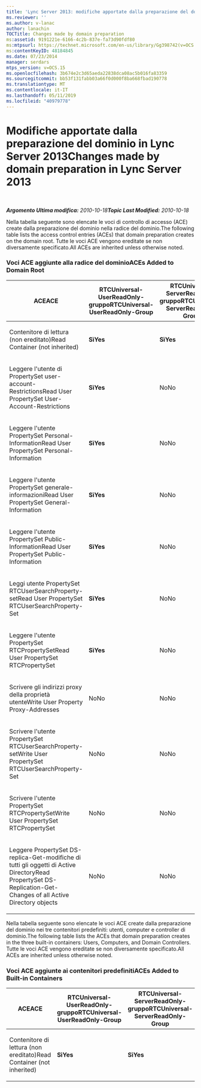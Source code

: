 ```yaml
---
title: 'Lync Server 2013: modifiche apportate dalla preparazione del dominio'
ms.reviewer: ''
ms.author: v-lanac
author: lanachin
TOCTitle: Changes made by domain preparation
ms:assetid: 9191221e-6166-4c2b-837e-fa73d90fdf80
ms:mtpsurl: https://technet.microsoft.com/en-us/library/Gg398742(v=OCS.15)
ms:contentKeyID: 48184845
ms.date: 07/23/2014
manager: serdars
mtps_version: v=OCS.15
ms.openlocfilehash: 3b674e2c3d65aeda22838dca08ac5b016fa83359
ms.sourcegitcommit: bb53f131fabb03a66f0d000f8ba668fbad190778
ms.translationtype: MT
ms.contentlocale: it-IT
ms.lasthandoff: 05/11/2019
ms.locfileid: "40979778"
---
```

<div data-xmlns="http://www.w3.org/1999/xhtml">

<div class="topic" data-xmlns="http://www.w3.org/1999/xhtml" data-msxsl="urn:schemas-microsoft-com:xslt" data-cs="http://msdn.microsoft.com/en-us/">

<div data-asp="http://msdn2.microsoft.com/asp">

# <a name="changes-made-by-domain-preparation-in-lync-server-2013"></a><span data-ttu-id="c4092-102">Modifiche apportate dalla preparazione del dominio in Lync Server 2013</span><span class="sxs-lookup"><span data-stu-id="c4092-102">Changes made by domain preparation in Lync Server 2013</span></span>

</div>

<div id="mainSection">

<div id="mainBody">

<span> </span>

<span data-ttu-id="c4092-103">_**Argomento Ultima modifica:** 2010-10-18_</span><span class="sxs-lookup"><span data-stu-id="c4092-103">_**Topic Last Modified:** 2010-10-18_</span></span>

<span data-ttu-id="c4092-104">Nella tabella seguente sono elencate le voci di controllo di accesso (ACE) create dalla preparazione del dominio nella radice del dominio.</span><span class="sxs-lookup"><span data-stu-id="c4092-104">The following table lists the access control entries (ACEs) that domain preparation creates on the domain root.</span></span> <span data-ttu-id="c4092-105">Tutte le voci ACE vengono ereditate se non diversamente specificato.</span><span class="sxs-lookup"><span data-stu-id="c4092-105">All ACEs are inherited unless otherwise noted.</span></span>

<div id="sectionSection0" class="section">

### <a name="aces-added-to-domain-root"></a><span data-ttu-id="c4092-106">Voci ACE aggiunte alla radice del dominio</span><span class="sxs-lookup"><span data-stu-id="c4092-106">ACEs Added to Domain Root</span></span>

<table style="width:100%;">
<colgroup>
<col style="width: 16%" />
<col style="width: 16%" />
<col style="width: 16%" />
<col style="width: 16%" />
<col style="width: 16%" />
<col style="width: 16%" />
</colgroup>
<thead>
<tr class="header">
<th><span data-ttu-id="c4092-107">ACE</span><span class="sxs-lookup"><span data-stu-id="c4092-107">ACE</span></span></th>
<th><span data-ttu-id="c4092-108">RTCUniversal-UserReadOnly-gruppo</span><span class="sxs-lookup"><span data-stu-id="c4092-108">RTCUniversal-UserReadOnly-Group</span></span></th>
<th><span data-ttu-id="c4092-109">RTCUniversal-ServerReadOnly-gruppo</span><span class="sxs-lookup"><span data-stu-id="c4092-109">RTCUniversal-ServerReadOnly-Group</span></span></th>
<th><span data-ttu-id="c4092-110">RTCUniversal-UserAdmins</span><span class="sxs-lookup"><span data-stu-id="c4092-110">RTCUniversal-UserAdmins</span></span></th>
<th><span data-ttu-id="c4092-111">RTCHSUniversal-servizi</span><span class="sxs-lookup"><span data-stu-id="c4092-111">RTCHSUniversal-Services</span></span></th>
<th><span data-ttu-id="c4092-112">Utenti autenticati</span><span class="sxs-lookup"><span data-stu-id="c4092-112">Authenticated-Users</span></span></th>
</tr>
</thead>
<tbody>
<tr class="odd">
<td><p><span data-ttu-id="c4092-113">Contenitore di lettura (non ereditato)</span><span class="sxs-lookup"><span data-stu-id="c4092-113">Read Container (not inherited)</span></span></p></td>
<td><p><span data-ttu-id="c4092-114"><strong>Sì</strong></span><span class="sxs-lookup"><span data-stu-id="c4092-114"><strong>Yes</strong></span></span></p></td>
<td><p><span data-ttu-id="c4092-115"><strong>Sì</strong></span><span class="sxs-lookup"><span data-stu-id="c4092-115"><strong>Yes</strong></span></span></p></td>
<td><p><span data-ttu-id="c4092-116">No</span><span class="sxs-lookup"><span data-stu-id="c4092-116">No</span></span></p></td>
<td><p><span data-ttu-id="c4092-117">No</span><span class="sxs-lookup"><span data-stu-id="c4092-117">No</span></span></p></td>
<td><p><span data-ttu-id="c4092-118">No</span><span class="sxs-lookup"><span data-stu-id="c4092-118">No</span></span></p></td>
</tr>
<tr class="even">
<td><p><span data-ttu-id="c4092-119">Leggere l'utente di PropertySet user-account-Restrictions</span><span class="sxs-lookup"><span data-stu-id="c4092-119">Read User PropertySet User-Account-Restrictions</span></span></p></td>
<td><p><span data-ttu-id="c4092-120"><strong>Sì</strong></span><span class="sxs-lookup"><span data-stu-id="c4092-120"><strong>Yes</strong></span></span></p></td>
<td><p><span data-ttu-id="c4092-121">No</span><span class="sxs-lookup"><span data-stu-id="c4092-121">No</span></span></p></td>
<td><p><span data-ttu-id="c4092-122">No</span><span class="sxs-lookup"><span data-stu-id="c4092-122">No</span></span></p></td>
<td><p><span data-ttu-id="c4092-123">No</span><span class="sxs-lookup"><span data-stu-id="c4092-123">No</span></span></p></td>
<td><p><span data-ttu-id="c4092-124">No</span><span class="sxs-lookup"><span data-stu-id="c4092-124">No</span></span></p></td>
</tr>
<tr class="odd">
<td><p><span data-ttu-id="c4092-125">Leggere l'utente PropertySet Personal-Information</span><span class="sxs-lookup"><span data-stu-id="c4092-125">Read User PropertySet Personal-Information</span></span></p></td>
<td><p><span data-ttu-id="c4092-126"><strong>Sì</strong></span><span class="sxs-lookup"><span data-stu-id="c4092-126"><strong>Yes</strong></span></span></p></td>
<td><p><span data-ttu-id="c4092-127">No</span><span class="sxs-lookup"><span data-stu-id="c4092-127">No</span></span></p></td>
<td><p><span data-ttu-id="c4092-128">No</span><span class="sxs-lookup"><span data-stu-id="c4092-128">No</span></span></p></td>
<td><p><span data-ttu-id="c4092-129">No</span><span class="sxs-lookup"><span data-stu-id="c4092-129">No</span></span></p></td>
<td><p><span data-ttu-id="c4092-130">No</span><span class="sxs-lookup"><span data-stu-id="c4092-130">No</span></span></p></td>
</tr>
<tr class="even">
<td><p><span data-ttu-id="c4092-131">Leggere l'utente PropertySet generale-informazioni</span><span class="sxs-lookup"><span data-stu-id="c4092-131">Read User PropertySet General-Information</span></span></p></td>
<td><p><span data-ttu-id="c4092-132"><strong>Sì</strong></span><span class="sxs-lookup"><span data-stu-id="c4092-132"><strong>Yes</strong></span></span></p></td>
<td><p><span data-ttu-id="c4092-133">No</span><span class="sxs-lookup"><span data-stu-id="c4092-133">No</span></span></p></td>
<td><p><span data-ttu-id="c4092-134">No</span><span class="sxs-lookup"><span data-stu-id="c4092-134">No</span></span></p></td>
<td><p><span data-ttu-id="c4092-135">No</span><span class="sxs-lookup"><span data-stu-id="c4092-135">No</span></span></p></td>
<td><p><span data-ttu-id="c4092-136">No</span><span class="sxs-lookup"><span data-stu-id="c4092-136">No</span></span></p></td>
</tr>
<tr class="odd">
<td><p><span data-ttu-id="c4092-137">Leggere l'utente PropertySet Public-Information</span><span class="sxs-lookup"><span data-stu-id="c4092-137">Read User PropertySet Public-Information</span></span></p></td>
<td><p><span data-ttu-id="c4092-138"><strong>Sì</strong></span><span class="sxs-lookup"><span data-stu-id="c4092-138"><strong>Yes</strong></span></span></p></td>
<td><p><span data-ttu-id="c4092-139">No</span><span class="sxs-lookup"><span data-stu-id="c4092-139">No</span></span></p></td>
<td><p><span data-ttu-id="c4092-140">No</span><span class="sxs-lookup"><span data-stu-id="c4092-140">No</span></span></p></td>
<td><p><span data-ttu-id="c4092-141">No</span><span class="sxs-lookup"><span data-stu-id="c4092-141">No</span></span></p></td>
<td><p><span data-ttu-id="c4092-142">No</span><span class="sxs-lookup"><span data-stu-id="c4092-142">No</span></span></p></td>
</tr>
<tr class="even">
<td><p><span data-ttu-id="c4092-143">Leggi utente PropertySet RTCUserSearchProperty-set</span><span class="sxs-lookup"><span data-stu-id="c4092-143">Read User PropertySet RTCUserSearchProperty-Set</span></span></p></td>
<td><p><span data-ttu-id="c4092-144"><strong>Sì</strong></span><span class="sxs-lookup"><span data-stu-id="c4092-144"><strong>Yes</strong></span></span></p></td>
<td><p><span data-ttu-id="c4092-145">No</span><span class="sxs-lookup"><span data-stu-id="c4092-145">No</span></span></p></td>
<td><p><span data-ttu-id="c4092-146">No</span><span class="sxs-lookup"><span data-stu-id="c4092-146">No</span></span></p></td>
<td><p><span data-ttu-id="c4092-147">No</span><span class="sxs-lookup"><span data-stu-id="c4092-147">No</span></span></p></td>
<td><p><span data-ttu-id="c4092-148"><strong>Sì</strong></span><span class="sxs-lookup"><span data-stu-id="c4092-148"><strong>Yes</strong></span></span></p></td>
</tr>
<tr class="odd">
<td><p><span data-ttu-id="c4092-149">Leggere l'utente PropertySet RTCPropertySet</span><span class="sxs-lookup"><span data-stu-id="c4092-149">Read User PropertySet RTCPropertySet</span></span></p></td>
<td><p><span data-ttu-id="c4092-150"><strong>Sì</strong></span><span class="sxs-lookup"><span data-stu-id="c4092-150"><strong>Yes</strong></span></span></p></td>
<td><p><span data-ttu-id="c4092-151">No</span><span class="sxs-lookup"><span data-stu-id="c4092-151">No</span></span></p></td>
<td><p><span data-ttu-id="c4092-152">No</span><span class="sxs-lookup"><span data-stu-id="c4092-152">No</span></span></p></td>
<td><p><span data-ttu-id="c4092-153">No</span><span class="sxs-lookup"><span data-stu-id="c4092-153">No</span></span></p></td>
<td><p><span data-ttu-id="c4092-154">No</span><span class="sxs-lookup"><span data-stu-id="c4092-154">No</span></span></p></td>
</tr>
<tr class="even">
<td><p><span data-ttu-id="c4092-155">Scrivere gli indirizzi proxy della proprietà utente</span><span class="sxs-lookup"><span data-stu-id="c4092-155">Write User Property Proxy-Addresses</span></span></p></td>
<td><p><span data-ttu-id="c4092-156">No</span><span class="sxs-lookup"><span data-stu-id="c4092-156">No</span></span></p></td>
<td><p><span data-ttu-id="c4092-157">No</span><span class="sxs-lookup"><span data-stu-id="c4092-157">No</span></span></p></td>
<td><p><span data-ttu-id="c4092-158"><strong>Sì</strong></span><span class="sxs-lookup"><span data-stu-id="c4092-158"><strong>Yes</strong></span></span></p></td>
<td><p><span data-ttu-id="c4092-159">No</span><span class="sxs-lookup"><span data-stu-id="c4092-159">No</span></span></p></td>
<td><p><span data-ttu-id="c4092-160">No</span><span class="sxs-lookup"><span data-stu-id="c4092-160">No</span></span></p></td>
</tr>
<tr class="odd">
<td><p><span data-ttu-id="c4092-161">Scrivere l'utente PropertySet RTCUserSearchProperty-set</span><span class="sxs-lookup"><span data-stu-id="c4092-161">Write User PropertySet RTCUserSearchProperty-Set</span></span></p></td>
<td><p><span data-ttu-id="c4092-162">No</span><span class="sxs-lookup"><span data-stu-id="c4092-162">No</span></span></p></td>
<td><p><span data-ttu-id="c4092-163">No</span><span class="sxs-lookup"><span data-stu-id="c4092-163">No</span></span></p></td>
<td><p><span data-ttu-id="c4092-164"><strong>Sì</strong></span><span class="sxs-lookup"><span data-stu-id="c4092-164"><strong>Yes</strong></span></span></p></td>
<td><p><span data-ttu-id="c4092-165">No</span><span class="sxs-lookup"><span data-stu-id="c4092-165">No</span></span></p></td>
<td><p><span data-ttu-id="c4092-166">No</span><span class="sxs-lookup"><span data-stu-id="c4092-166">No</span></span></p></td>
</tr>
<tr class="even">
<td><p><span data-ttu-id="c4092-167">Scrivere l'utente PropertySet RTCPropertySet</span><span class="sxs-lookup"><span data-stu-id="c4092-167">Write User PropertySet RTCPropertySet</span></span></p></td>
<td><p><span data-ttu-id="c4092-168">No</span><span class="sxs-lookup"><span data-stu-id="c4092-168">No</span></span></p></td>
<td><p><span data-ttu-id="c4092-169">No</span><span class="sxs-lookup"><span data-stu-id="c4092-169">No</span></span></p></td>
<td><p><span data-ttu-id="c4092-170"><strong>Sì</strong></span><span class="sxs-lookup"><span data-stu-id="c4092-170"><strong>Yes</strong></span></span></p></td>
<td><p><span data-ttu-id="c4092-171">No</span><span class="sxs-lookup"><span data-stu-id="c4092-171">No</span></span></p></td>
<td><p><span data-ttu-id="c4092-172">No</span><span class="sxs-lookup"><span data-stu-id="c4092-172">No</span></span></p></td>
</tr>
<tr class="odd">
<td><p><span data-ttu-id="c4092-173">Leggere PropertySet DS-replica-Get-modifiche di tutti gli oggetti di Active Directory</span><span class="sxs-lookup"><span data-stu-id="c4092-173">Read PropertySet DS-Replication-Get-Changes of all Active Directory objects</span></span></p></td>
<td><p><span data-ttu-id="c4092-174">No</span><span class="sxs-lookup"><span data-stu-id="c4092-174">No</span></span></p></td>
<td><p><span data-ttu-id="c4092-175">No</span><span class="sxs-lookup"><span data-stu-id="c4092-175">No</span></span></p></td>
<td><p><span data-ttu-id="c4092-176">No</span><span class="sxs-lookup"><span data-stu-id="c4092-176">No</span></span></p></td>
<td><p><span data-ttu-id="c4092-177"><strong>Sì</strong></span><span class="sxs-lookup"><span data-stu-id="c4092-177"><strong>Yes</strong></span></span></p></td>
<td><p><span data-ttu-id="c4092-178">No</span><span class="sxs-lookup"><span data-stu-id="c4092-178">No</span></span></p></td>
</tr>
</tbody>
</table>


<span data-ttu-id="c4092-179">Nella tabella seguente sono elencate le voci ACE create dalla preparazione del dominio nei tre contenitori predefiniti: utenti, computer e controller di dominio.</span><span class="sxs-lookup"><span data-stu-id="c4092-179">The following table lists the ACEs that domain preparation creates in the three built-in containers: Users, Computers, and Domain Controllers.</span></span> <span data-ttu-id="c4092-180">Tutte le voci ACE vengono ereditate se non diversamente specificato.</span><span class="sxs-lookup"><span data-stu-id="c4092-180">All ACEs are inherited unless otherwise noted.</span></span>

### <a name="aces-added-to-built-in-containers"></a><span data-ttu-id="c4092-181">Voci ACE aggiunte ai contenitori predefiniti</span><span class="sxs-lookup"><span data-stu-id="c4092-181">ACEs Added to Built-in Containers</span></span>

<table>
<colgroup>
<col style="width: 33%" />
<col style="width: 33%" />
<col style="width: 33%" />
</colgroup>
<thead>
<tr class="header">
<th><span data-ttu-id="c4092-182">ACE</span><span class="sxs-lookup"><span data-stu-id="c4092-182">ACE</span></span></th>
<th><span data-ttu-id="c4092-183">RTCUniversal-UserReadOnly-gruppo</span><span class="sxs-lookup"><span data-stu-id="c4092-183">RTCUniversal-UserReadOnly-Group</span></span></th>
<th><span data-ttu-id="c4092-184">RTCUniversal-ServerReadOnly-gruppo</span><span class="sxs-lookup"><span data-stu-id="c4092-184">RTCUniversal-ServerReadOnly-Group</span></span></th>
</tr>
</thead>
<tbody>
<tr class="odd">
<td><p><span data-ttu-id="c4092-185">Contenitore di lettura (non ereditato)</span><span class="sxs-lookup"><span data-stu-id="c4092-185">Read Container (not inherited)</span></span></p></td>
<td><p><span data-ttu-id="c4092-186"><strong>Sì</strong></span><span class="sxs-lookup"><span data-stu-id="c4092-186"><strong>Yes</strong></span></span></p></td>
<td><p><span data-ttu-id="c4092-187"><strong>Sì</strong></span><span class="sxs-lookup"><span data-stu-id="c4092-187"><strong>Yes</strong></span></span></p></td>
</tr>
</tbody>
</table>


</div>

</div>

<span> </span>

</div>

</div>

</div>

